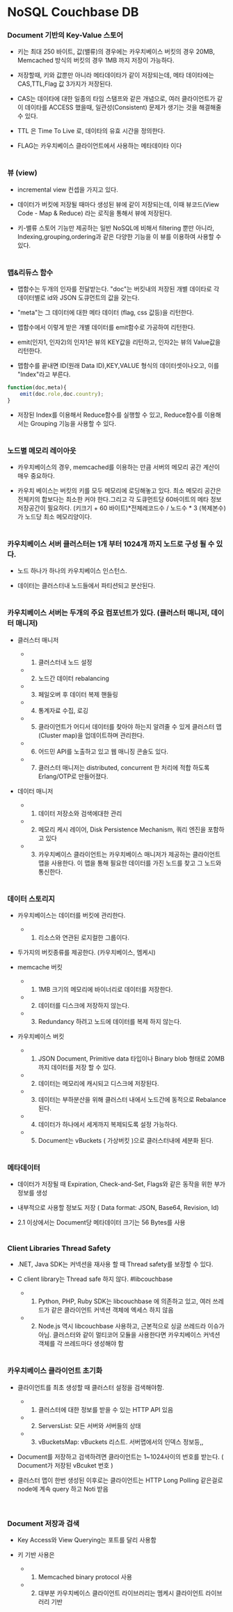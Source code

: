 # NoSQL Couchbase DB

### Document 기반의 Key-Value 스토어

* 키는 최대 250 바이트, 값(밸류)의 경우에는 카우치베이스 버킷의 경우 20MB, Memcached 방식의 버킷의 경우 1MB 까지 저장이 가능하다.
   
* 저장할때, 키와 값뿐만 아니라 메타데이타가 같이 저장되는데, 메타 데이타에는 CAS,TTL,Flag 값 3가지가 저장된다.
   
* CAS는 데이타에 대한 일종의 타임 스탬프와 같은 개념으로, 여러 클라이언트가 같이 데이타를 ACCESS 했을때, 일관성(Consistent) 문제가 생기는 것을 해결해줄 수 있다.
   
* TTL 은 Time To Live 로, 데이타의 유효 시간을 정의한다. 
   
* FLAG는 카우치베이스 클라이언트에서 사용하는 메타데이타 이다
<br><br>
   
### 뷰 (view)

* incremental view 컨셉을 가지고 있다.
 
* 데이터가 버킷에 저장될 때마다 생성된 뷰에 같이 저장되는데, 이때 뷰코드(View Code - Map & Reduce) 라는 로직을 통해서 뷰에 저장된다.
 
* 키-밸류 스토어 기능만 제공하는 일반 NoSQL에 비해서 filtering 뿐만 아니라, Indexing,grouping,ordering과 같은 다양한 기능을 이 뷰를 이용하여 사용할 수 있다.
<br><br>
 
### 맵&리듀스 함수

* 맵함수는 두개의 인자를 전달받는다. "doc"는 버킷내의 저장된 개별 데이타로 각 데이터별로 id와 JSON 도큐먼트의 값을 갖는다.
 
* "meta"는 그 데이터에 대한 메타 데이터 (flag, css 값등)을 리턴한다.
 
* 맵함수에서 이렇게 받은 개별 데이터를 emit함수로 가공하여 리턴한다.
 
* emit(인자1, 인자2)의 인자1은 뷰의 KEY값을 리턴하고, 인자2는 뷰의 Value값을 리턴한다.
 
* 맵함수를 끝내면 ID(원래 Data ID),KEY,VALUE 형식의 데이터셋이나오고, 이를 "Index"라고 부른다.
 
```js
function(doc,meta){
    emit(doc.role,doc.country); 
}
```
    
* 저장된 Index를 이용해서 Reduce함수를 실행할 수 있고, Reduce함수를 이용해서는 Grouping 기능을 사용할 수 있다.
<br><br>

### 노드별 메모리 레이아웃

* 카우치베이스의 경우, memcached를 이용하는 만큼 서버의 메모리 공간 계산이 매우 중요하다. 
  
* 카우치 베이스는 버킷의 키를 모두 메모리에 로딩해놓고 있다. 최소 메모리 공간은 전체키의 합보다는 최소한 커야 한다.그리고 각 도큐먼트당 60바이트의 메타 정보 저장공간이 필요하다. (키크기 + 60 바이트)*전체레코드수 / 노드수 * 3 (복제본수) 가 노드당 최소 메모리양이다.
<br><br>

### 카우치베이스 서버 클러스터는 1개 부터 1024개 까지 노드로 구성 될 수 있다.

* 노드 하나가 하나의 카우치베이스 인스턴스.
 
* 데이터는 클러스터내 노드들에서 파티션되고 분산된다.
<br><br> 
 
### 카우치베이스 서버는 두개의 주요 컴포넌트가 있다. (클러스터 매니저, 데이터 매니저)
 
* 클러스터 매니저

   - 1) 클러스터내 노드 설정
   - 2) 노드간 데이터 rebalancing
   - 3) 페일오버 후 데이터 복제 핸들링
   - 4) 통계자료 수집, 로깅
   - 5) 클라이언트가 어디서 데이터를 찾아야 하는지 알려줄 수 있게 클러스터 맵(Cluster map)을 업데이트하며 관리한다.
   - 6) 어드민 API를 노출하고 있고 웹 매니징 콘솔도 있다.
   - 7) 클러스터 매니저는 distributed, concurrent 한 처리에 적합 하도록 Erlang/OTP로 만들어졌다. 

* 데이터 매니저

   - 1) 데이터 저장소와 검색에대한 관리
   - 2) 메모리 케시 레이어, Disk Persistence Mechanism, 쿼리 엔진을 포함하고 있다
   - 3) 카우치베이스 클라이언트는 카우치베이스 매니저가 제공하는 클라이언트 맵을 사용한다. 이 맵을 통해 필요한 데이터를 가진 노드를 찾고 그 노드와 통신한다.
<br><br>

### 데이터 스토리지

* 카우치베이스는 데이터를 버킷에 관리한다.

   - 1) 리소스와 연관된 로지컬한 그룹이다.
   
* 두가지의 버킷종류를 제공한다. (카우치베이스, 멤케시)
 
* memcache 버킷

   - 1) 1MB 크기의 메모리에 바이너리로 데이터를 저장한다.
   - 2) 데이터를 디스크에 저장하지 않는다.
   - 3) Redundancy 하려고 노드에 데이터를 복제 하지 않는다.

* 카우치베이스 버킷

   - 1) JSON Document, Primitive data 타입이나 Binary blob 형태로 20MB 까지 데이터를 저장 할 수 있다.
   - 2) 데이터는 메모리에 캐시되고 디스크에 저장된다.
   - 3) 데이터는 부하분산을 위해 클러스터 내에서 노드간에 동적으로 Rebalance된다. 
   - 4) 데이터가 하나에서 세게까지 복제되도록 설정 가능하다.
   - 5) Document는  vBuckets ( 가상버킷 )으로 클러스터내에 세분화 된다.
<br><br>

### 메타데이터

* 데이터가 저장될 때 Expiration, Check-and-Set, Flags와 같은 동작을 위한 부가정보를 생성

* 내부적으로 사용할 정보도 저장 ( Data format: JSON, Base64, Revision, Id)

* 2.1 이상에서는 Document당 메타데이터 크기는 56 Bytes를 사용
<br><br>
 
### Client Libraries Thread Safety

* .NET, Java SDK는 커넥션을 재사용 할 때 Thread safety를 보장할 수 있다.

* C client library는 Thread safe 하지 않다. #libcouchbase

   - 1)  Python, PHP, Ruby SDK는 libcouchbase 에 의존하고 있고, 여러 쓰레드가 같은 클라이언트 커넥션 객체에 엑세스 하지 않음
   - 2) Node.js 역시 libcouchbase 사용하고, 근본적으로 싱글 쓰레드라 이슈가 아님. 클러스터와 같이 멀티코어 모듈을 사용한다면 카우치베이스 커넥션 객체를 각 쓰레드마다 생성해야 함
<br><br>
   
### 카우치베이스 클라이언트 초기화
 
* 클라이언트를 최초 생성할 때 클러스터 설정을 검색해야함.

   - 1) 클러스터에 대한 정보를 받을 수 있는 HTTP API 있음
   - 2) ServersList: 모든 서버와 서버들의 상태
   - 3) vBucketsMap: vBuckets 리스트. 서버맵에서의 인덱스 정보등,,
   
* Document를 저장하고 검색하려면 클라이언트는 1~1024사이의 번호를 받는다. ( Document가 저장된 vBcuket 번호 )

* 클러스터 맵이 한번 생성된 이후로는 클라이언트는 HTTP Long Polling 같은걸로 node에 계속 query 하고 Noti 받음   
<br><br>

### Document 저장과 검색

* Key Access와 View Querying는 포트를 달리 사용함

* 키 기반 사용은

   - 1) Memcached binary protocol 사용
   - 2) 대부분 카우치베이스 클라이언트 라이브러리는 멤케시 클라이언트 라이브러리 기반

